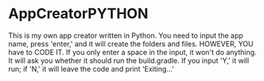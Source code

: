 # AppCreatorPYTHON

This is my own app creator written in Python. You need to input the app name, press 'enter,' and it will create the folders and files. HOWEVER, YOU have to CODE IT. If you only enter a space in the input, it won't do anything. It will ask you whether it should run the build.gradle. If you input 'Y,' it will run; if 'N,' it will leave the code and print 'Exiting...'
